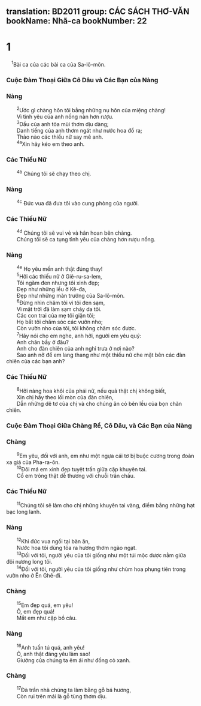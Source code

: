 translation: BD2011
group: CÁC SÁCH THƠ-VĂN
bookName: Nhã-ca 
bookNumber: 22
-------

<div class="title"><h1>1</h1></div>
<span class="verse nha_1_1"> <sup>1</sup>Bài ca của các bài ca của Sa-lô-môn.<br/></span>
<div class="title"><h3>Cuộc Ðàm Thoại Giữa Cô Dâu và Các Bạn của Nàng</h3><h3>Nàng</h3></div>
<span class="verse nha_1_2">  <sup>2</sup>Ước gì chàng hôn tôi bằng những nụ hôn của miệng chàng!<br/>  Vì tình yêu của anh nồng nàn hơn rượu.<br/></span>
<span class="verse nha_1_3">  <sup>3</sup>Dầu của anh tỏa mùi thơm dịu dàng;<br/>  Danh tiếng của anh thơm ngát như nước hoa đổ ra;<br/>  Thảo nào các thiếu nữ say mê anh.<br/></span>
<span class="verse nha_1_4">  <sup>4a</sup>Xin hãy kéo em theo anh.<br/></span>
<div class="title"><h3>Các Thiếu Nữ</h3></div>
<span class="verse nha_1_4">  <sup>4b</sup> Chúng tôi sẽ chạy theo chị.<br/></span>
<div class="title"><h3>Nàng</h3></div>
<span class="verse nha_1_4">  <sup>4c</sup> Ðức vua đã đưa tôi vào cung phòng của người.<br/></span>
<div class="title"><h3>Các Thiếu Nữ</h3></div>
<span class="verse nha_1_4">  <sup>4d</sup> Chúng tôi sẽ vui vẻ và hân hoan bên chàng.<br/>  Chúng tôi sẽ ca tụng tình yêu của chàng hơn rượu nồng.<br/></span>
<div class="title"><h3>Nàng</h3></div>
<span class="verse nha_1_4">  <sup>4e</sup> Họ yêu mến anh thật đúng thay!<br/></span>
<span class="verse nha_1_5">  <sup>5</sup>Hỡi các thiếu nữ ở Giê-ru-sa-lem,<br/>  Tôi ngăm đen nhưng tôi xinh đẹp;<br/>  Ðẹp như những lều ở Kê-đa,<br/>  Ðẹp như những màn trướng của Sa-lô-môn.<br/></span>
<span class="verse nha_1_6">  <sup>6</sup>Ðừng nhìn chăm tôi vì tôi đen sạm,<br/>  Vì mặt trời đã làm sạm cháy da tôi.<br/>  Các con trai của mẹ tôi giận tôi;<br/>  Họ bắt tôi chăm sóc các vườn nho;<br/>  Còn vườn nho của tôi, tôi không chăm sóc được.<br/></span>
<span class="verse nha_1_7">  <sup>7</sup>Hãy nói cho em nghe, anh hỡi, người em yêu quý:<br/>  Anh chăn bầy ở đâu?<br/>  Anh cho đàn chiên của anh nghỉ trưa ở nơi nào?<br/>  Sao anh nỡ để em lang thang như một thiếu nữ che mặt bên các đàn chiên của các bạn anh?<br/></span>
<div class="title"><h3>Các Thiếu Nữ</h3></div>
<span class="verse nha_1_8">  <sup>8</sup>Hỡi nàng hoa khôi của phái nữ, nếu quả thật chị không biết,<br/>  Xin chị hãy theo lối mòn của đàn chiên,<br/>  Dẫn những dê tơ của chị và cho chúng ăn cỏ bên lều của bọn chăn chiên.<br/></span>
<div class="title"><h3>Cuộc Ðàm Thoại Giữa Chàng Rể, Cô Dâu, và Các Bạn của Nàng</h3><h3>Chàng</h3></div>
<span class="verse nha_1_9">  <sup>9</sup>Em yêu, đối với anh, em như một ngựa cái tơ bị buộc cương trong đoàn xa giá của Pha-ra-ôn.<br/></span>
<span class="verse nha_1_10">  <sup>10</sup>Ðôi má em xinh đẹp tuyệt trần giữa cặp khuyên tai.<br/>  Cổ em trông thật dễ thương với chuỗi trân châu.<br/></span>
<div class="title"><h3>Các Thiếu Nữ</h3></div>
<span class="verse nha_1_11">  <sup>11</sup>Chúng tôi sẽ làm cho chị những khuyên tai vàng, điểm bằng những hạt bạc long lanh.<br/></span>
<div class="title"><h3>Nàng</h3></div>
<span class="verse nha_1_12">  <sup>12</sup>Khi đức vua ngồi tại bàn ăn,<br/>  Nước hoa tôi dùng tỏa ra hương thơm ngào ngạt.<br/></span>
<span class="verse nha_1_13">  <sup>13</sup>Ðối với tôi, người yêu của tôi giống như một túi mộc dược nằm giữa đôi nương long tôi.<br/></span>
<span class="verse nha_1_14">  <sup>14</sup>Ðối với tôi, người yêu của tôi giống như chùm hoa phụng tiên trong vườn nho ở Ên Ghê-đi.<br/></span>
<div class="title"><h3>Chàng</h3></div>
<span class="verse nha_1_15">  <sup>15</sup>Em đẹp quá, em yêu! <br/>  Ô, em đẹp quá!<br/>  Mắt em như cặp bồ câu.<br/></span>
<div class="title"><h3>Nàng</h3></div>
<span class="verse nha_1_16">  <sup>16</sup>Anh tuấn tú quá, anh yêu! <br/>  Ô, anh thật đáng yêu làm sao!<br/>  Giường của chúng ta êm ái như đồng cỏ xanh.<br/></span>
<div class="title"><h3>Chàng</h3></div>
<span class="verse nha_1_17">  <sup>17</sup>Ðà trần nhà chúng ta làm bằng gỗ bá hương,<br/>  Còn rui trên mái là gỗ tùng thơm dịu.<br/></span>
